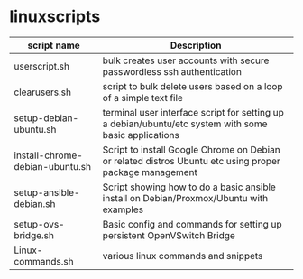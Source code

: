# linuxscripts


| script name | Description | 
| ----------- | ----------- |
| userscript.sh | bulk creates user accounts with secure passwordless ssh authentication |
| clearusers.sh | script to bulk delete users based on a loop of a simple text file |
| setup-debian-ubuntu.sh | terminal user interface script for setting up a debian/ubuntu/etc system with some basic applications |
| install-chrome-debian-ubuntu.sh | Script to install Google Chrome on Debian or related distros Ubuntu etc using proper package management |
| setup-ansible-debian.sh | Script showing how to do a basic ansible install on Debian/Proxmox/Ubuntu with examples |
| setup-ovs-bridge.sh | Basic config and commands for setting up persistent OpenVSwitch Bridge |
| Linux-commands.sh | various linux commands and snippets |
